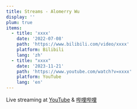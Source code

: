```yaml
---
title: Streams - Alomerry Wu
display: ''
plum: true
items:
  - title: 'xxxx'
    date: '2022-07-08'
    path: 'https://www.bilibili.com/video/xxxx'
    platform: Bilibili
    lang: 'zh'
  - title: "xxxx"
    date: '2023-11-21'
    path: 'https://www.youtube.com/watch?v=xxxx'
    platform: YouTube
    lang: 'en'
---
```


<SubNav />

<div slide-enter>

<div i-ri:vidicon-2-line mr2 />
<span op50>Live streaming at <a href="https://www.youtube.com/xxx" target="_blank">YouTube</a> & <a href="https://space.bilibili.com/xxx" target="_blank">哔哩哔哩</a></span>

</div>

<!-- <StreamAnnouncement /> -->

<ListPosts :posts="frontmatter.items.reverse()" />
